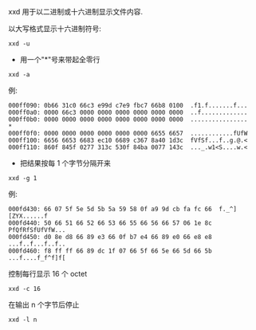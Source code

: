 xxd 用于以二进制或十六进制显示文件内容.


以大写格式显示十六进制符号:
```
xxd -u
```

- 用一个"*"号来带起全零行

```
xxd -a
```
例:
```
000ff090: 0b66 31c0 66c3 e99d c7e9 fbc7 66b8 0100  .f1.f.......f...
000ff0a0: 0000 66c3 0000 0000 0000 0000 0000 0000  ..f.............
000ff0b0: 0000 0000 0000 0000 0000 0000 0000 0000  ................
*
000ff0f0: 0000 0000 0000 0000 0000 0000 6655 6657  ............fUfW
000ff100: 6656 6653 6683 ec10 6689 c367 8a40 1d3c  fVfSf...f..g.@.<
000ff110: 860f 845f 0277 313c 530f 84ba 0077 143c  ..._.w1<S....w.<
```


- 把结果按每 1 个字节分隔开来
```
xxd -g 1
```
例:
```
000fd430: 66 07 5f 5e 5d 5b 5a 59 58 0f a9 9d cb fa fc 66  f._^][ZYX......f
000fd440: 50 66 51 66 52 66 53 66 55 66 56 66 57 06 1e 8c  PfQfRfSfUfVfW...
000fd450: d0 8e d8 66 89 e3 66 0f b7 e4 66 89 e0 66 e8 e8  ...f..f...f..f..
000fd460: f8 ff ff 66 89 dc 1f 07 66 5f 66 5e 66 5d 66 5b  ...f....f_f^f]f[
```


控制每行显示 16 个 octet
```
xxd -c 16
```

在输出 n 个字节后停止

```
xxd -l n
```